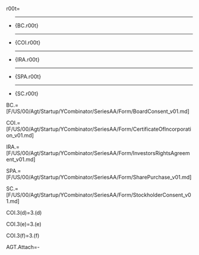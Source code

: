 r00t=<ul><li><hr>{BC.r00t}<li><hr>{COI.r00t}<li><hr>{IRA.r00t}<li><hr>{SPA.r00t}<li><hr>{SC.r00t}</ul>


BC.=[F/US/00/Agt/Startup/YCombinator/SeriesAA/Form/BoardConsent_v01.md]

COI.=[F/US/00/Agt/Startup/YCombinator/SeriesAA/Form/CertificateOfIncorporation_v01.md]

IRA.=[F/US/00/Agt/Startup/YCombinator/SeriesAA/Form/InvestorsRightsAgreement_v01.md]

SPA.=[F/US/00/Agt/Startup/YCombinator/SeriesAA/Form/SharePurchase_v01.md]

SC.=[F/US/00/Agt/Startup/YCombinator/SeriesAA/Form/StockholderConsent_v01.md]

COI.3(d)=3.(d)

COI.3(e)=3.(e)

COI.3(f)=3.(f)

AGT.Attach=-
